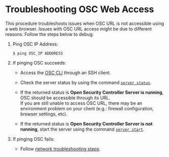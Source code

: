 # Troubleshooting OSC Web Access  
This procedure troubleshoots issues when OSC URL is not accessible using a web browser. Issues with OSC URL access might be due to different reasons. Follow the steps below to debug:

1. Ping OSC IP Address:  
   ```
   $ ping OSC_IP ADDDRESS 
   
   ```
2. If pinging OSC succeeds:  
   * Access the [OSC CLI](/gettingstarted/accessing.md#accessing-osc-through-cli) through an SSH client. 

   * Check the server status by using the command [`server status`](/references/cli.md/#user-content-server-status).  

   * If the returned status is **Open Security Controller Server is running**, OSC should be accessible through its URL.  
If you are still unable to access OSC URL, there may be an environment problem on your client (e.g.: firewall configuration, browser settings, etc).  

   * If the returned status is **Open Security Controller Server is not running**, start the server using the command [`server start`](/references/cli.md/#user-content-server-start).  

3.  If pinging OSC fails: 
    * Follow [network troubleshooting steps](/troubleshooting/osc-networking.md).  
